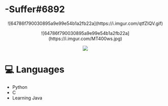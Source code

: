 # -Suffer#6892


<p align="center">
![64786f790030895a9e99e54b1a2fb22a](https://i.imgur.com/qtfZIQV.gif)<p align="center">![64786f790030895a9e99e54b1a2fb22a](https://i.imgur.com/MT400ws.jpg)


  
<p align="center">
<a href="https://dsc.bio/357272892771270656">
  <img src="https://lanyard.cnrad.dev/api/357272892771270656?" /
theme=light&bg=9ecf80&animated=true&hideDiscrim=true&borderRadius=30px&idleMessage=Probably%20doing%20something%20else..." />

</a>

# 💻 Languages

- Python
- C
- Learning Java

